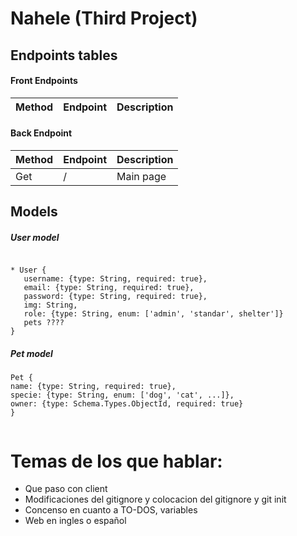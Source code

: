 # Nahele (Third Project)

## Endpoints tables

#### Front Endpoints
  
  Method | Endpoint | Description
  --- | --- | --- 
 
  
  
 #### Back Endpoint
 
 Method | Endpoint | Description
 --- | --- | ---
 Get | / | Main page
 
## Models

##### User model
```

* User {
   username: {type: String, required: true},
   email: {type: String, required: true},
   password: {type: String, required: true},
   img: String,
   role: {type: String, enum: ['admin', 'standar', shelter']}
   pets ????
}
```

##### Pet model
```
Pet {
name: {type: String, required: true},
specie: {type: String, enum: ['dog', 'cat', ...]},
owner: {type: Schema.Types.ObjectId, required: true}
}


```

# Temas de los que hablar:
  
  * Que paso con client
  * Modificaciones del gitignore y colocacion del gitignore y git init
  * Concenso en cuanto a TO-DOS, variables
  * Web en ingles o español
